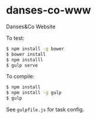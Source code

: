 # danses-co-www

Danses&Co Website

To test:
```bash
$ npm install -g bower
$ bower install
$ npm installl
$ gulp serve
```

To compile:
```bash
$ npm install
$ npm install -g gulp
$ gulp
```

See `gulpfile.js` for task config.
